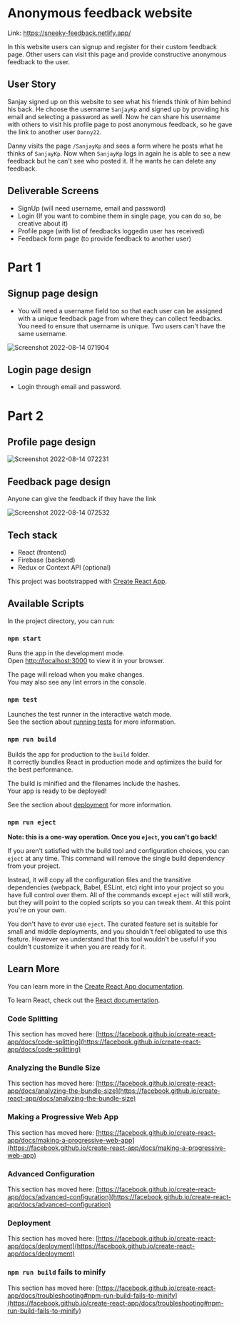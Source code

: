 # Anonymous feedback website

Link: https://sneeky-feedback.netlify.app/

In this website users can signup and register for their custom feedback page.
Other users can visit this page and provide constructive anonymous feedback to the user.

## User Story
Sanjay signed up on this website to see what his friends think of him behind his back. He choose the username `SanjayKp` and signed up by providing his email and selecting a password as well. Now he can share his username with others to visit his profile page to post anonymous feedback, so he gave the link to another user `Danny22`. 

Danny visits the page `/SanjayKp` and sees a form where he posts what he thinks of `SanjayKp`. 
Now when `SanjayKp` logs in again he is able to see a new feedback but he can't see who posted it. If he wants he can delete any feedback.

## Deliverable Screens
- SignUp (will need username, email and password)
- Login (If you want to combine them in single page, you can do so, be creative about it)
- Profile page (with list of feedbacks loggedin user has received)
- Feedback form page (to provide feedback to another user)

# Part 1
## Signup page design
- You will need a username field too so that each user can be assigned with a unique feedback page from where they can collect feedbacks.
You need to ensure that username is unique. Two users can't have the same username.

![Screenshot 2022-08-14 071904](https://user-images.githubusercontent.com/92965519/184519289-fafd9f1f-61a4-43b4-9c29-69e29633ef6e.png)

##  Login page design
- Login through email and password.

# Part 2
## Profile page design

![Screenshot 2022-08-14 072231](https://user-images.githubusercontent.com/92965519/184519292-7c11a666-dc31-4526-8f96-ce1160741e02.png)

## Feedback page design
Anyone can give the feedback if they have the link

![Screenshot 2022-08-14 072532](https://user-images.githubusercontent.com/92965519/184519329-277d5f46-a132-4f97-b60a-22fab4b2baa6.png)

## Tech stack
- React (frontend)
- Firebase (backend)
- Redux or Context API (optional)


This project was bootstrapped with [Create React App](https://github.com/facebook/create-react-app).

## Available Scripts

In the project directory, you can run:

### `npm start`

Runs the app in the development mode.\
Open [http://localhost:3000](http://localhost:3000) to view it in your browser.

The page will reload when you make changes.\
You may also see any lint errors in the console.

### `npm test`

Launches the test runner in the interactive watch mode.\
See the section about [running tests](https://facebook.github.io/create-react-app/docs/running-tests) for more information.

### `npm run build`

Builds the app for production to the `build` folder.\
It correctly bundles React in production mode and optimizes the build for the best performance.

The build is minified and the filenames include the hashes.\
Your app is ready to be deployed!

See the section about [deployment](https://facebook.github.io/create-react-app/docs/deployment) for more information.

### `npm run eject`

**Note: this is a one-way operation. Once you `eject`, you can't go back!**

If you aren't satisfied with the build tool and configuration choices, you can `eject` at any time. This command will remove the single build dependency from your project.

Instead, it will copy all the configuration files and the transitive dependencies (webpack, Babel, ESLint, etc) right into your project so you have full control over them. All of the commands except `eject` will still work, but they will point to the copied scripts so you can tweak them. At this point you're on your own.

You don't have to ever use `eject`. The curated feature set is suitable for small and middle deployments, and you shouldn't feel obligated to use this feature. However we understand that this tool wouldn't be useful if you couldn't customize it when you are ready for it.

## Learn More

You can learn more in the [Create React App documentation](https://facebook.github.io/create-react-app/docs/getting-started).

To learn React, check out the [React documentation](https://reactjs.org/).

### Code Splitting

This section has moved here: [https://facebook.github.io/create-react-app/docs/code-splitting](https://facebook.github.io/create-react-app/docs/code-splitting)

### Analyzing the Bundle Size

This section has moved here: [https://facebook.github.io/create-react-app/docs/analyzing-the-bundle-size](https://facebook.github.io/create-react-app/docs/analyzing-the-bundle-size)

### Making a Progressive Web App

This section has moved here: [https://facebook.github.io/create-react-app/docs/making-a-progressive-web-app](https://facebook.github.io/create-react-app/docs/making-a-progressive-web-app)

### Advanced Configuration

This section has moved here: [https://facebook.github.io/create-react-app/docs/advanced-configuration](https://facebook.github.io/create-react-app/docs/advanced-configuration)

### Deployment

This section has moved here: [https://facebook.github.io/create-react-app/docs/deployment](https://facebook.github.io/create-react-app/docs/deployment)

### `npm run build` fails to minify

This section has moved here: [https://facebook.github.io/create-react-app/docs/troubleshooting#npm-run-build-fails-to-minify](https://facebook.github.io/create-react-app/docs/troubleshooting#npm-run-build-fails-to-minify)
